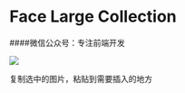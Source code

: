 # Face Large Collection

####微信公众号：专注前端开发

![](https://raw.githubusercontent.com/TrustTheBoy/imagesGithub/master/WeChat/publick/WeChatCode.jpg)

复制选中的图片，粘贴到需要插入的地方
